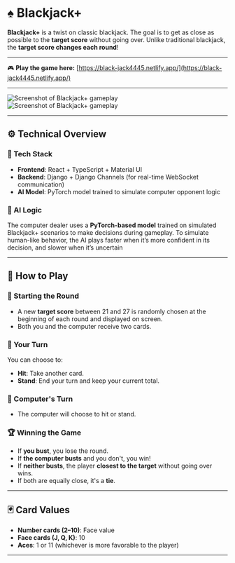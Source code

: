 # ♠️ Blackjack+

**Blackjack+** is a twist on classic blackjack. The goal is to get as close as possible to the **target score** without going over. Unlike traditional blackjack, the **target score changes each round**!

---
🎮 **Play the game here:** [https://black-jack4445.netlify.app/](https://black-jack4445.netlify.app/)  

---

![Screenshot of Blackjack+ gameplay](public/assets/images/screenshot1.png)
![Screenshot of Blackjack+ gameplay](public/assets/images/screenshot2.png)

---
## ⚙️ Technical Overview

### 🧱 Tech Stack
- **Frontend**: React + TypeScript + Material UI
- **Backend**: Django + Django Channels (for real-time WebSocket communication)
- **AI Model**: PyTorch model trained to simulate computer opponent logic

### 🤖 AI Logic
The computer dealer uses a **PyTorch-based model** trained on simulated Blackjack+ scenarios to make decisions during gameplay. To simulate human-like behavior, the AI plays faster when it’s more confident in its decision, and slower when it’s uncertain

---

## 🔢 How to Play

### 🎯 Starting the Round
- A new **target score** between 21 and 27 is randomly chosen at the beginning of each round and displayed on screen.
- Both you and the computer receive two cards.

### 🙋 Your Turn
You can choose to:
- **Hit**: Take another card.
- **Stand**: End your turn and keep your current total.

### 🧠 Computer's Turn
- The computer will choose to hit or stand.

### 🏆 Winning the Game
- If **you bust**, you lose the round.
- If **the computer busts** and you don't, you win!
- If **neither busts**, the player **closest to the target** without going over wins.
- If both are equally close, it's a **tie**.

---

## 🃏 Card Values
- **Number cards (2–10)**: Face value  
- **Face cards (J, Q, K)**: 10  
- **Aces**: 1 or 11 (whichever is more favorable to the player)

---


